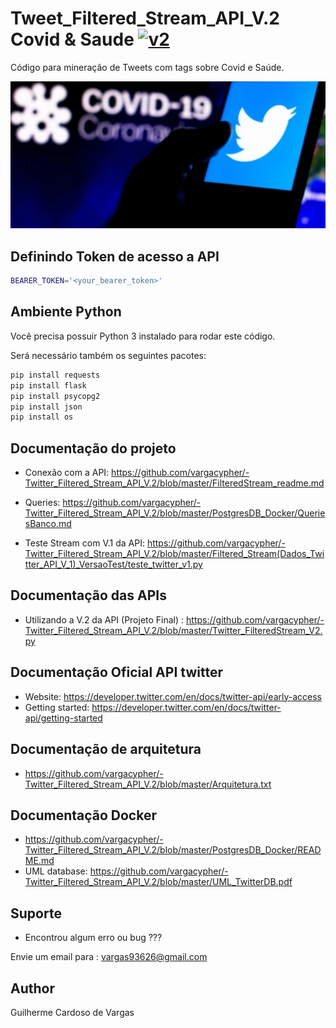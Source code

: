 # Tweet_Filtered_Stream_API_V.2 Covid & Saude [![v2](https://img.shields.io/endpoint?url=https%3A%2F%2Ftwbadges.glitch.me%2Fbadges%2Fv2)](https://developer.twitter.com/en/docs/twitter-api)

Código para mineração de Tweets com tags sobre Covid e Saúde.

<p align="center">
  <img src="/shot.png" >
</p>


## Definindo Token de acesso a API


```bash
BEARER_TOKEN='<your_bearer_token>'
```

## Ambiente Python 
Você precisa possuir Python 3 instalado para rodar este código. 

Será necessário também os seguintes pacotes:

```bash
pip install requests
pip install flask 
pip install psycopg2
pip install json 
pip install os
```

## Documentação do projeto

* Conexão com a API: https://github.com/vargacypher/-Twitter_Filtered_Stream_API_V.2/blob/master/FilteredStream_readme.md

* Queries: https://github.com/vargacypher/-Twitter_Filtered_Stream_API_V.2/blob/master/PostgresDB_Docker/QueriesBanco.md

* Teste Stream com V.1 da API: https://github.com/vargacypher/-Twitter_Filtered_Stream_API_V.2/blob/master/Filtered_Stream(Dados_Twitter_API_V_1)_VersaoTest/teste_twitter_v1.py


## Documentação das APIs

* Utilizando a V.2 da API (Projeto Final) : https://github.com/vargacypher/-Twitter_Filtered_Stream_API_V.2/blob/master/Twitter_FilteredStream_V2.py


## Documentação Oficial API twitter

* Website: https://developer.twitter.com/en/docs/twitter-api/early-access
* Getting started: https://developer.twitter.com/en/docs/twitter-api/getting-started


## Documentação de arquitetura

* https://github.com/vargacypher/-Twitter_Filtered_Stream_API_V.2/blob/master/Arquitetura.txt


## Documentação Docker

* https://github.com/vargacypher/-Twitter_Filtered_Stream_API_V.2/blob/master/PostgresDB_Docker/README.md
* UML database: https://github.com/vargacypher/-Twitter_Filtered_Stream_API_V.2/blob/master/UML_TwitterDB.pdf


## Suporte

* Encontrou algum erro ou bug ???

Envie um email para : vargas93626@gmail.com


## Author
Guilherme Cardoso de Vargas
